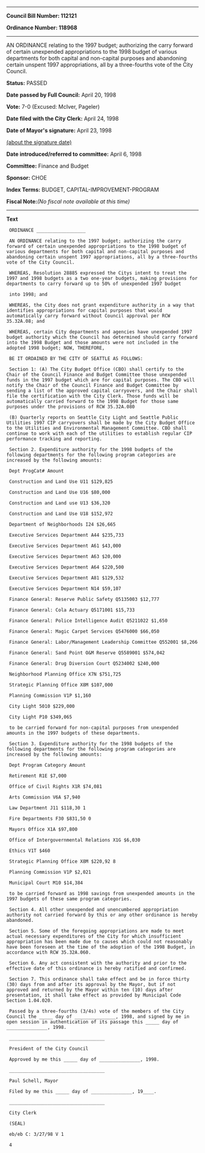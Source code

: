 

********

**Council Bill Number: 112121**
   
**Ordinance Number: 118968**
********

 AN ORDINANCE relating to the 1997 budget; authorizing the carry forward of certain unexpended appropriations to the 1998 budget of various departments for both capital and non-capital purposes and abandoning certain unspent 1997 appropriations, all by a three-fourths vote of the City Council.

**Status:** PASSED
   
**Date passed by Full Council:** April 20, 1998
   
**Vote:** 7-0 (Excused: McIver, Pageler)
   
**Date filed with the City Clerk:** April 24, 1998
   
**Date of Mayor's signature:** April 23, 1998
   
[(about the signature date)](/~public/approvaldate.htm)
   
   
   
**Date introduced/referred to committee:** April 6, 1998
   
**Committee:** Finance and Budget
   
**Sponsor:** CHOE
   
   
**Index Terms:** BUDGET, CAPITAL-IMPROVEMENT-PROGRAM

**Fiscal Note:**_(No fiscal note available at this time)_

********

**Text**
   
```
 ORDINANCE __________________

 AN ORDINANCE relating to the 1997 budget; authorizing the carry forward of certain unexpended appropriations to the 1998 budget of various departments for both capital and non-capital purposes and abandoning certain unspent 1997 appropriations, all by a three-fourths vote of the City Council.

 WHEREAS, Resolution 28885 expressed the Citys intent to treat the 1997 and 1998 budgets as a two one-year budgets, making provisions for departments to carry forward up to 50% of unexpended 1997 budget

 into 1998; and

 WHEREAS, the City does not grant expenditure authority in a way that identifies appropriations for capital purposes that would automatically carry forward without Council approval per RCW 35.32A.08; and

 WHEREAS, certain City departments and agencies have unexpended 1997 budget authority which the Council has determined should carry forward into the 1998 Budget and those amounts were not included in the adopted 1998 budget; NOW, THEREFORE,

 BE IT ORDAINED BY THE CITY OF SEATTLE AS FOLLOWS:

 Section 1: (A) The City Budget Office (CBO) shall certify to the Chair of the Council Finance and Budget Committee those unexpended funds in the 1997 budget which are for capital purposes. The CBO will notify the Chair of the Council Finance and Budget Committee by sending a list of the approved capital carryovers, and the Chair shall file the certification with the City Clerk. Those funds will be automatically carried forward to the 1998 Budget for those same purposes under the provisions of RCW 35.32A.080

 (B) Quarterly reports on Seattle City Light and Seattle Public Utilities 1997 CIP carryovers shall be made by the City Budget Office to the Utilities and Environmental Management Committee. CBO shall continue to work with each of the utilities to establish regular CIP performance tracking and reporting.

 Section 2. Expenditure authority for the 1998 budgets of the following departments for the following program categories are increased by the following amounts:

 Dept ProgCat# Amount

 Construction and Land Use U11 $129,825

 Construction and Land Use U16 $80,000

 Construction and Land use U13 $36,320

 Construction and Land Use U18 $152,972

 Department of Neighborhoods I24 $26,665

 Executive Services Department A44 $235,733

 Executive Services Department A61 $43,000

 Executive Services Department A63 $20,000

 Executive Services Department A64 $220,500

 Executive Services Department A81 $129,532

 Executive Services Department N14 $59,107

 Finance General: Reserve Public Safety Q5135003 $12,777

 Finance General: Cola Actuary Q5171001 $15,733

 Finance General: Police Intelligence Audit Q5211022 $1,650

 Finance General: Magic Carpet Services Q5476000 $66,050

 Finance General: Labor/Management Leadership Committee Q552001 $8,266

 Finance General: Sand Point O&M Reserve Q5589001 $574,042

 Finance General: Drug Diversion Court Q5234002 $240,000

 Neighborhood Planning Office X7N $751,725

 Strategic Planning Office X8M $107,000

 Planning Commission V1P $1,160

 City Light 5010 $229,000

 City Light P10 $349,065

 to be carried forward for non-capital purposes from unexpended amounts in the 1997 budgets of these departments.

 Section 3. Expenditure authority for the 1998 budgets of the following departments for the following program categories are increased by the following amounts:

 Dept Program Category Amount

 Retirement R1E $7,000

 Office of Civil Rights X1R $74,081

 Arts Commission V6A $7,940

 Law Department J11 $118,30 1

 Fire Departments F30 $831,50 0

 Mayors Office X1A $97,800

 Office of Intergovernmental Relations X1G $6,030

 Ethics V1T $460

 Strategic Planning Office X8M $220,92 8

 Planning Commission V1P $2,021

 Municipal Court M10 $14,384

 to be carried forward as 1998 savings from unexpended amounts in the 1997 budgets of these same program categories.

 Section 4. All other unexpended and unencumbered appropriation authority not carried forward by this or any other ordinance is hereby abandoned.

 Section 5. Some of the foregoing appropriations are made to meet actual necessary expenditures of the City for which insufficient appropriation has been made due to causes which could not reasonably have been foreseen at the time of the adoption of the 1998 Budget, in accordance with RCW 35.32A.060.

 Section 6. Any act consistent with the authority and prior to the effective date of this ordinance is hereby ratified and confirmed.

 Section 7. This ordinance shall take effect and be in force thirty (30) days from and after its approval by the Mayor, but if not approved and returned by the Mayor within ten (10) days after presentation, it shall take effect as provided by Municipal Code Section 1.04.020.

 Passed by a three-fourths (3/4s) vote of the members of the City Council the _____ day of _______________, 1998, and signed by me in open session in authentication of its passage this _____ day of _______________, 1998.

 ___________________________________

 President of the City Council

 Approved by me this _____ day of _______________, 1998.

 ___________________________________

 Paul Schell, Mayor

 Filed by me this _____ day of _______________, 19____.

 ___________________________________

 City Clerk

 (SEAL)

 eb/eb C: 3/27/98 V 1

 4

```

